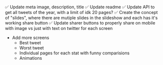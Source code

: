 ✅ Update meta image, description, title
✅ Update readme
✅ Update API to get all tweets of the year, with a limit of idk 20 pages?
✅ Create the concept of "slides", where there are mutiple slides in the slideshow and each has it's working share button
✅ Update sharer buttons to properly share on mobile with image vs just with text on twitter for each screen
- Add more screens
  - Best tweet
  - Worst tweet
  - Individual pages for each stat with funny comparisions
  - Animations
